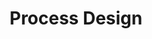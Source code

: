 ---
layout: sub-service
order: 2
title: "Process Design"
parent: "Organizational Design and Alignment"
description: "SLKone's Process Design services streamline your business processes, enhancing efficiency, reducing costs, and improving quality to drive operational excellence."
intro: "Streamline your business processes with SLKone's Process Design services, enhancing efficiency, reducing costs, and improving quality."
approach: "We conduct a thorough analysis of your existing processes to identify inefficiencies and bottlenecks. Our team collaborates with key stakeholders to redesign processes that are aligned with your strategic goals, ensuring improved performance and scalability."
focus_areas:
  - title: "Process Mapping"
    content: "Document and analyze your current processes to identify inefficiencies and areas for improvement."
  - title: "Process Optimization"
    content: "Redesign processes to enhance efficiency, reduce waste, and improve quality."
  - title: "Process Standardization"
    content: "Develop standardized operating procedures to ensure consistency and reliability across your organization."
  - title: "Process Integration"
    content: "Ensure seamless integration of processes across different functions and departments."
  - title: "Process Performance Measurement"
    content: "Establish metrics to monitor and continuously improve process performance."
why_choose:
  - "Expert Process Analysis and Redesign"
  - "Customized Optimization Strategies"
  - "Focus on Efficiency and Quality"
  - "Proven Track Record in Process Improvement"
cta: "Contact us to optimize your business processes and achieve operational excellence."
icon: "fa-arrow-progress"
color: "cinnabar"
image: "/assets/images/backgrounds/process-design.webp"
---